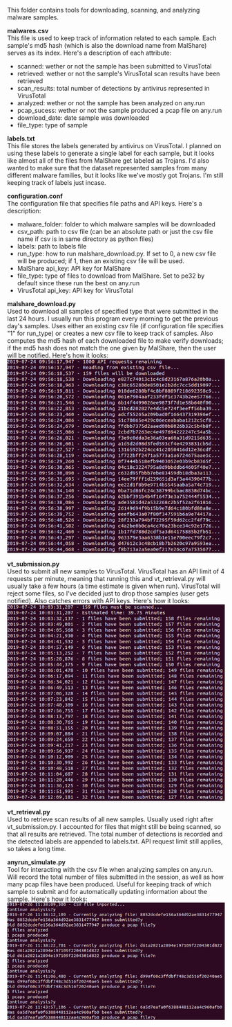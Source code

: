 This folder contains tools for downloading, scanning, and analyzing malware samples.

**malwares.csv**  
This file is used to keep track of information related to each sample.  Each sample's md5 hash (which is also the download name from MalShare) serves as its index.  Here's a description of each attribute:
* scanned: wether or not the sample has been submitted to VirusTotal
* retrieved: wether or not the sample's VirusTotal scan results have been retrieved
* scan_results: total number of detections by antivirus represented in VirusTotal
* analyzed: wether or not the sample has been analyzed on any.run
* pcap_sucess: wether or not the sample produced a pcap file on any.run
* download_date: date sample was downloaded
* file_type: type of sample

**labels.txt**  
This file stores the labels generated by antivirus on VirusTotal.  I planned on using these labels to generate a single label for each sample, but it looks like almost all of the files from MalShare get labeled as Trojans.  I'd also wanted to make sure that the dataset represented samples from many different malware families, but it looks like we've mostly got Trojans.  I'm still keeping track of labels just incase.

**configuration.conf**  
The configuration file that specifies file paths and API keys.  Here's a description:
* malware_folder: folder to which malware samples will be downloaded
* csv_path: path to csv file (can be an absolute path or just the csv file name if csv is in same directory as python files)
* labels: path to labels file
* run_type: how to run malshare_download.py.  If set to 0, a new csv file will be produced; if 1, then an existing csv file will be used.
* MalShare api_key: API key for MalShare
* file_type: type of files to download from MalShare.  Set to pe32 by default since these run the best on any.run
* VirusTotal api_key: API key for VirusTotal

**malshare_download.py**  
Used to download all samples of specified type that were submitted in the last 24 hours.  I usually run this program every morning to get the previous day's samples.  Uses either an existing csv file (if configuration file specifies "1" for run_type) or creates a new csv file to keep track of samples.  Also computes the md5 hash of each downloaded file to make verify downloads; if the md5 hash does not match the one given by MalShare, then the user will be notified.  Here's how it looks:
![Downloading](https://github.com/BlueJayADAL/NetML/raw/master/dataset/tools/images/MalShare%20Download.png)

**vt_submission.py**  
Used to submit all new samples to VirusTotal.  VirusTotal has an API limit of 4 requests per minute, meaning that running this and vt_retrieval.py will usually take a few hours (a time estimate is given when run).  VirusTotal will reject some files, so I've decided just to drop those samples (user gets notified).  Also catches errors with API keys.  Here's how it looks:
![Submitting](https://github.com/BlueJayADAL/NetML/raw/master/dataset/tools/images/VT%20Submission.png)

**vt_retrieval.py**  
Used to retrieve scan results of all new samples.  Usually used right after vt_submission.py.  I accounted for files that might still be being scanned, so that all results are retrieved.  The total number of detections is recorded and the detected labels are appended to labels.txt.  API request limit still applies, so takes a long time.

**anyrun_simulate.py**  
Tool for interacting with the csv file when analyzing samples on any.run.  Will record the total number of files submitted in the session, as well as how many pcap files have been produced.  Useful for keeping track of which sample to submit and for automatically updating information about the sample.  Here's how it looks:
![Analyzing](https://github.com/BlueJayADAL/NetML/raw/master/dataset/tools/images/anyrun_simulate.png)
